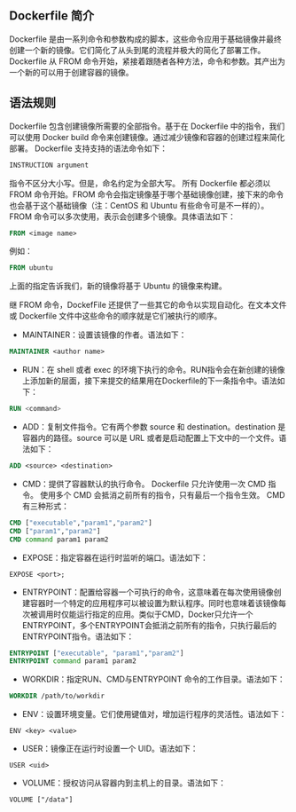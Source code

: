 ## Dockerfile 简介

Dockerfile 是由一系列命令和参数构成的脚本，这些命令应用于基础镜像并最终创建一个新的镜像。它们简化了从头到尾的流程并极大的简化了部署工作。Dockerfile 从 FROM 命令开始，紧接着跟随者各种方法，命令和参数。其产出为一个新的可以用于创建容器的镜像。

## 语法规则

Dockerfile 包含创建镜像所需要的全部指令。基于在 Dockerfile 中的指令，我们可以使用 Docker build  命令来创建镜像。通过减少镜像和容器的创建过程来简化部署。
Dockerfile 支持支持的语法命令如下：
```dockerfile 
INSTRUCTION argument 
```
指令不区分大小写。但是，命名约定为全部大写。
所有 Dockerfile 都必须以 FROM 命令开始。FROM 命令会指定镜像基于哪个基础镜像创建，接下来的命令也会基于这个基础镜像（注：CentOS 和 Ubuntu 有些命令可是不一样的）。FROM 命令可以多次使用，表示会创建多个镜像。具体语法如下：
```dockerfile
FROM <image name> 
```
例如：
```dockerfile
FROM ubuntu 
```
上面的指定告诉我们，新的镜像将基于 Ubuntu 的镜像来构建。

继 FROM 命令，DockefFile 还提供了一些其它的命令以实现自动化。在文本文件或 Dockerfile 文件中这些命令的顺序就是它们被执行的顺序。

* MAINTAINER：设置该镜像的作者。语法如下：
```dockerfile
MAINTAINER <author name> 
```

* RUN：在 shell 或者 exec 的环境下执行的命令。RUN指令会在新创建的镜像上添加新的层面，接下来提交的结果用在Dockerfile的下一条指令中。语法如下：
```dockerfile
RUN <command> 
```

* ADD：复制文件指令。它有两个参数 source 和 destination。destination 是容器内的路径。source 可以是 URL 或者是启动配置上下文中的一个文件。语法如下：
```dockerfile
ADD <source> <destination> 
```

* CMD：提供了容器默认的执行命令。 Dockerfile 只允许使用一次 CMD 指令。 使用多个 CMD 会抵消之前所有的指令，只有最后一个指令生效。 CMD 有三种形式：
```dockerfile
CMD ["executable","param1","param2"]
CMD ["param1","param2"]
CMD command param1 param2 
```

* EXPOSE：指定容器在运行时监听的端口。语法如下：
```docekrfile
EXPOSE <port>; 
```

* ENTRYPOINT：配置给容器一个可执行的命令，这意味着在每次使用镜像创建容器时一个特定的应用程序可以被设置为默认程序。同时也意味着该镜像每次被调用时仅能运行指定的应用。类似于CMD，Docker只允许一个ENTRYPOINT，多个ENTRYPOINT会抵消之前所有的指令，只执行最后的ENTRYPOINT指令。语法如下：
```dockerfile
ENTRYPOINT ["executable", "param1","param2"]
ENTRYPOINT command param1 param2 
```

* WORKDIR：指定RUN、CMD与ENTRYPOINT 命令的工作目录。语法如下：
```dockerfile
WORKDIR /path/to/workdir 
```

* ENV：设置环境变量。它们使用键值对，增加运行程序的灵活性。语法如下：
```docekrfile
ENV <key> <value>
```

* USER：镜像正在运行时设置一个 UID。语法如下：
```docekrfile
USER <uid> 
```

* VOLUME：授权访问从容器内到主机上的目录。语法如下：
```docekrfile
VOLUME ["/data"] 
```